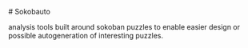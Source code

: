 \# Sokobauto



analysis tools built around sokoban puzzles to enable easier design or possible autogeneration of interesting puzzles.

